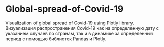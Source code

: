 # Global-spread-of-Covid-19
Visualization of global spread of Covid-19 using Plotly library.
Визуализация распространения Covid-19 как на определенную дату с указанием случаев по странам, так и в динамике за определенный период с помощью библиотек Pandas и Plotly.

